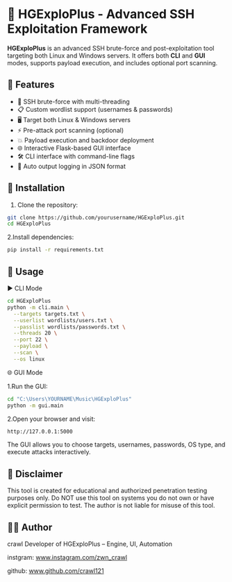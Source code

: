 # 🚀 HGExploPlus - Advanced SSH Exploitation Framework

**HGExploPlus** is an advanced SSH brute-force and post-exploitation tool targeting both Linux and Windows servers. It offers both **CLI** and **GUI** modes, supports payload execution, and includes optional port scanning.

## 🧠 Features

- 🔐 SSH brute-force with multi-threading
- 📋 Custom wordlist support (usernames & passwords)
- 🖥️ Target both Linux & Windows servers
- ⚡ Pre-attack port scanning (optional)
- 💥 Payload execution and backdoor deployment
- 🌐 Interactive Flask-based GUI interface
- 🛠️ CLI interface with command-line flags
- 📂 Auto output logging in JSON format


## 🚀 Installation

1. Clone the repository:
```bash
git clone https://github.com/yourusername/HGExploPlus.git
cd HGExploPlus
```
2.Install dependencies:
```bash
pip install -r requirements.txt
```

## 🧪 Usage

▶ CLI Mode
```bash
cd HGExploPlus
python -m cli.main \
  --targets targets.txt \
  --userlist wordlists/users.txt \
  --passlist wordlists/passwords.txt \
  --threads 20 \
  --port 22 \
  --payload \
  --scan \
  --os linux
```
🌐 GUI Mode

1.Run the GUI:
```bash
cd "C:\Users\YOURNAME\Music\HGExploPlus"
python -m gui.main
```
2.Open your browser and visit:
```bash
http://127.0.0.1:5000
```
The GUI allows you to choose targets, usernames, passwords, OS type, and execute attacks interactively.

## 🔐 Disclaimer

This tool is created for educational and authorized penetration testing purposes only.
Do NOT use this tool on systems you do not own or have explicit permission to test.
The author is not liable for misuse of this tool.

## 👨‍💻 Author

crawl
Developer of HGExploPlus – Engine, UI, Automation

instgram: www.instagram.com/zwn_crawl

github: www.github.com/crawl121

